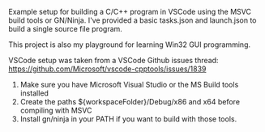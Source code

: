 Example setup for building a C/C++ program in VSCode using the MSVC build tools or GN/Ninja.
I've provided a basic tasks.json and launch.json to build a single source file program.

This project is also my playground for learning Win32 GUI programming.

VSCode setup was taken from a VSCode Github issues thread: https://github.com/Microsoft/vscode-cpptools/issues/1839

1. Make sure you have Microsoft Visual Studio or the MS Build tools installed
2. Create the paths ${workspaceFolder}/Debug/x86 and x64 before compiling with MSVC
3. Install gn/ninja in your PATH if you want to build with those tools.


